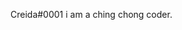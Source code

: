 Creida#0001 
i am a ching chong coder.


<!---
Creida-Dev/Creida-Dev is a ✨ special ✨ repository because its `README.md` (this file) appears on your GitHub profile.
You can click the Preview link to take a look at your changes.
--->
